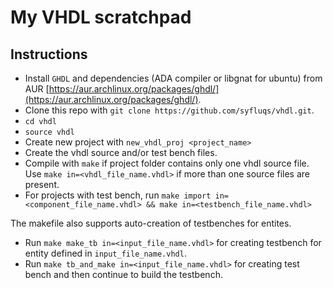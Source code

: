 # My VHDL scratchpad

## Instructions

- Install ```GHDL``` and dependencies (ADA compiler or libgnat for ubuntu) from AUR [https://aur.archlinux.org/packages/ghdl/](https://aur.archlinux.org/packages/ghdl/).
- Clone this repo with ```git clone https://github.com/syfluqs/vhdl.git```.
- ```cd vhdl```
- ```source vhdl```
- Create new project with ```new_vhdl_proj <project_name>```
- Create the vhdl source and/or test bench files.
- Compile with ```make``` if project folder contains only one vhdl source file. Use ```make in=<vhdl_file_name.vhdl>``` if more than one source files are present.
- For projects with test bench, run ```make import in=<component_file_name.vhdl> && make in=<testbench_file_name.vhdl>```

The makefile also supports auto-creation of testbenches for entites.
- Run ```make make_tb in=<input_file_name.vhdl>``` for creating testbench for entity defined in ```input_file_name.vhdl```.
- Run ```make tb_and_make in=<input_file_name.vhdl>``` for creating test bench and then continue to build the testbench.